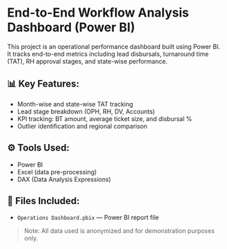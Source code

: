 # End-to-End Workflow Analysis Dashboard (Power BI)

This project is an operational performance dashboard built using Power BI. It tracks end-to-end metrics including lead disbursals, turnaround time (TAT), RH approval stages, and state-wise performance.

## 📊 Key Features:
- Month-wise and state-wise TAT tracking
- Lead stage breakdown (OPH, RH, DV, Accounts)
- KPI tracking: BT amount, average ticket size, and disbursal %
- Outlier identification and regional comparison

## ⚙️ Tools Used:
- Power BI
- Excel (data pre-processing)
- DAX (Data Analysis Expressions)

## 📁 Files Included:
- `Operations Dashboard.pbix` — Power BI report file

> Note: All data used is anonymized and for demonstration purposes only.

